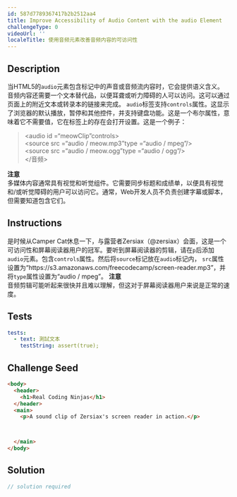 ```yaml
---
id: 587d7789367417b2b2512aa4
title: Improve Accessibility of Audio Content with the audio Element
challengeType: 0
videoUrl: ''
localeTitle: 使用音频元素改善音频内容的可访问性
---
```


## Description
<section id="description">当HTML5的<code>audio</code>元素包含标记中的声音或音频流内容时，它会提供语义含义。音频内容还需要一个文本替代品，以便耳聋或听力障碍的人可以访问。这可以通过页面上的附近文本或转录本的链接来完成。 <code>audio</code>标签支持<code>controls</code>属性。这显示了浏览器的默认播放，暂停和其他控件，并支持键盘功能。这是一个布尔属性，意味着它不需要值，它在标签上的存在会打开设置。这是一个例子： <blockquote> &lt;audio id =“meowClip”controls&gt; <br> &lt;source src =“audio / meow.mp3”type =“audio / mpeg”/&gt; <br> &lt;source src =“audio / meow.ogg”type =“audio / ogg”/&gt; <br> &lt;/音频&gt; <br></blockquote> <strong>注意</strong> <br>多媒体内容通常具有视觉和听觉组件。它需要同步标题和成绩单，以便具有视觉和/或听觉障碍的用户可以访问它。通常，Web开发人员不负责创建字幕或脚本，但需要知道包含它们。 </section>

## Instructions
<section id="instructions">是时候从Camper Cat休息一下，与露营者Zersiax（@zersiax）会面，这是一个可访问性和屏幕阅读器用户的冠军。要听到屏幕阅读器的剪辑，请在<code>p</code>后添加<code>audio</code>元素。包含<code>controls</code>属性。然后将<code>source</code>标记放在<code>audio</code>标记内， <code>src</code>属性设置为“https://s3.amazonaws.com/freecodecamp/screen-reader.mp3”，并将<code>type</code>属性设置为“audio / mpeg”。 <strong>注意</strong> <br>音频剪辑可能听起来很快并且难以理解，但这对于屏幕阅读器用户来说是正常的速度。 </section>

## Tests
<section id='tests'>

```yml
tests:
  - text: 測試文本
    testString: assert(true);

```

</section>

## Challenge Seed
<section id='challengeSeed'>

<div id='html-seed'>

```html
<body>
  <header>
    <h1>Real Coding Ninjas</h1>
  </header>
  <main>
    <p>A sound clip of Zersiax's screen reader in action.</p>



  </main>
</body>

```

</div>



</section>

## Solution
<section id='solution'>

```js
// solution required
```
</section>
